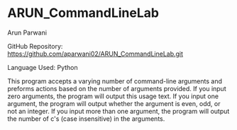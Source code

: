 # ARUN_CommandLineLab
Arun Parwani

GitHub Repository: https://github.com/aparwani02/ARUN_CommandLineLab.git

Language Used: Python
 
This program  accepts a varying number of command-line arguments and preforms actions based on the number of arguments provided. If you input zero arguments, the program will output this usage text. If you input one argument, the program will output whether the argument is even, odd, or not an integer. If you input more than one argument, the program will output the number of c's (case insensitive) in the arguments.
